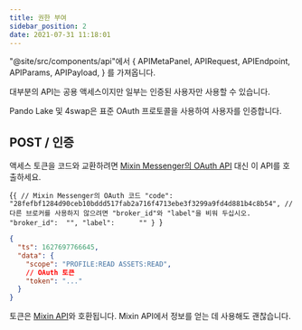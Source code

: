 ```yaml
---
title: 권한 부여
sidebar_position: 2
date: 2021-07-31 11:18:01
---
```


"@site/src/components/api"에서  { APIMetaPanel, APIRequest, APIEndpoint, APIParams, APIPayload, } 를 가져옵니다.

대부분의 API는 공용 액세스이지만 일부는 인증된 사용자만 사용할 수 있습니다.

Pando Lake 및 4swap은 표준 OAuth 프로토콜을 사용하여 사용자를 인증합니다.

## POST / 인증

액세스 토큰을 코드와 교환하려면 [Mixin Messenger의 OAuth API](https://developers.mixin.one/docs/api/oauth/oauth#get-access-token) 대신 이 API를 호출하세요.

<APIEndpoint base="https://api.4swap.org/api" url="/oauth" />

<APIMetaPanel /><APIPayload>{`{ // Mixin Messenger의 OAuth 코드 "code":       "28fefbf1284d90ceb10bddd517fab2a716f4713ebe3f3299a9fd4d881b4c8b54", // 다른 브로커를 사용하지 않으려면 "broker_id"와 "label"을 비워 두십시오. "broker_id":  "", "label":      "" } `}</APIPayload>

<APIRequest title="액세스 토큰 교환" method="POST" isPublic base="https://api.4swap.org/api" url='/oauth --data PAYLOAD' />

```json title="Response"
{
  "ts": 1627697766645,
  "data": {
    "scope": "PROFILE:READ ASSETS:READ",
    // OAuth 토큰
    "token": "..."
  }
}
```

토큰은 [Mixin API](https://developers.mixin.one/docs/api/guide)와 호환됩니다. Mixin API에서 정보를 얻는 데 사용해도 괜찮습니다.

